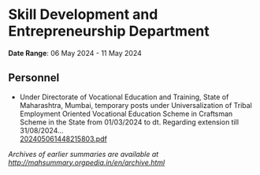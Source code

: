 # Skill Development and Entrepreneurship Department

**Date Range**: 06 May 2024 - 11 May 2024


## Personnel
- Under Directorate of Vocational Education and Training, State of Maharashtra, Mumbai, temporary posts under Universalization of Tribal Employment Oriented Vocational Education Scheme in Craftsman Scheme in the State from 01/03/2024 to dt. Regarding extension till 31/08/2024...\
  [202405061448215803.pdf](https://gr.maharashtra.gov.in/Site/Upload/Government%20Resolutions/English/202405061448215803.pdf)


*Archives of earlier summaries are available at http://mahsummary.orgpedia.in/en/archive.html*